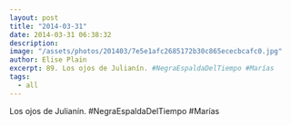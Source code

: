 ```yaml
---
layout: post
title: "2014-03-31"
date: 2014-03-31 06:38:32
description: 
image: "/assets/photos/201403/7e5e1afc2685172b30c865ececbcafc0.jpg"
author: Elise Plain
excerpt: 89. Los ojos de Julianín. #NegraEspaldaDelTiempo #Marías
tags: 
  - all
---
```


Los ojos de Julianín. #NegraEspaldaDelTiempo #Marías
<p></p>
